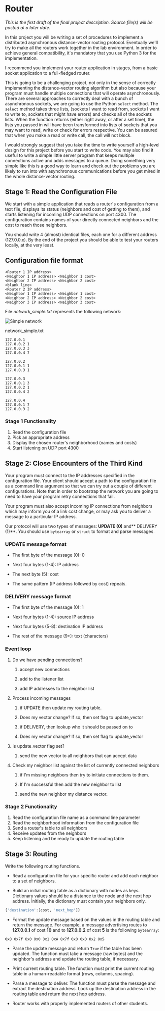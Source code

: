 # Router
*This is the first draft of the final project description. Source file(s) will be posted at a later date.*

In this project you will be writing a set of procedures to implement a distributed asynchronous distance-vector routing protocol. Eventually we'll try to make all the routers work together in the lab environment. In order to achieve general compatibility, it's mandatory that you use Python 3 for the implementation.

I recommend you implement your router application in stages, from a basic socket application to a full-fledged router.

This is going to be a challenging project, not only in the sense of correctly implementing the distance-vector routing algorithm but also because your program must handle multiple connections that will operate asynchronously. There are several approaches to correctly deal with a bunch of asynchronous sockets, we are going to use the Python `select` method. The `select` method takes three lists, (sockets I want to read from, sockets I want to write to, sockets that might have errors) and checks all of the sockets lists. When the function returns (either right away, or after a set time), the lists you passed in will have been transformed into lists of sockets that you may want to read, write or check for errors respective. You can be assured that when you make a read or write call, the call will not block.

I would strongly suggest that you take the time to write yourself a high-level design for this project before you start to write code. You may also find it useful to write a simple little server program that keeps multiple connections active and adds messages to a queue. Doing something very simple like this is a good way to learn and check out the problems you are likely to run into with asynchronous communications before you get mired in the whole distance-vector routing.

## Stage 1: Read the Configuration File

We start with a simple application that reads a router's configuration from a text file, displays its status (neighbors and cost of getting to them), and starts listening for incoming UDP connections on port 4300. The configuration contains names of your directly connected neighbors and the cost to reach those neighbors.

You should write 4 (almost) identical files, each one for a different address (127.0.0.x). By the end of the project you should be able to test your routers locally, at the very least.

## Configuration file format

```
<Router 1 IP address>
<Neighbor 1 IP address> <Neighbor 1 cost>
<Neighbor 2 IP address> <Neighbor 2 cost>
<blank line>
<Router 2 IP address>
<Neighbor 1 IP address> <Neighbor 1 cost>
<Neighbor 2 IP address> <Neighbor 2 cost>
<Neighbor 3 IP address> <Neighbor 3 cost>
```

File *network_simple.txt* represents the following network:

![Simple network](network_simple.png)

network_simple.txt
```
127.0.0.1
127.0.0.2 1
127.0.0.3 3
127.0.0.4 7

127.0.0.2
127.0.0.1 1
127.0.0.3 1

127.0.0.3
127.0.0.1 3
127.0.0.2 1
127.0.0.4 2

127.0.0.4
127.0.0.1 7
127.0.0.3 2
```

### Stage 1 Functionality

1. Read the configuration file
2. Pick an appropriate address
3. Display the chosen router's neighborhood (names and costs)
4. Start listening on UDP port 4300

## Stage 2: Close Encounters of the Third Kind

Your program must connect to the IP addresses specified in the configuration file. Your client should accept a path to the configuration file as a command line argument so that we can try out a couple of different configurations. Note that in order to bootstrap the network you are going to need to have your program retry connections that fail.

Your program must also accept incoming IP connections from neighbors which may inform you of a link cost change, or may ask you to deliver a message to a particular IP address.

Our protocol will use two types of messages: **UPDATE (0)** and** DELIVERY (1)**. You should use `bytearray` or `struct` to format and parse messages.

### UPDATE message format

* The first byte of the message (0): 0

* Next four bytes (1-4): IP address

* The next byte (5): cost

* The same pattern (IP address followed by cost) repeats. 

### DELIVERY message format

* The first byte of the message (0): 1

* Next four bytes (1-4): source IP address

* Next four bytes (5-8): destination IP address

* The rest of the message (9+): text (characters)

### Event loop

1. Do we have pending connections?

    1. accept new connections

    2. add to the listener list

    3. add IP addresses to the neighbor list

2. Process incoming messages

    1. if UPDATE then update my routing table.

    2. Does my vector change?  If so, then set flag to update_vector

    3. if DELIVERY, then lookup who it should be passed on to

    4. Does my vector change?  If so, then set flag to update_vector

3. Is update_vector flag set?

    1. send the new vector to all neighbors that can accept data

4. Check my neighbor list against the list of currently connected neighbors

    1. if I'm missing neighbors then try to initiate connections to them.

    2. If I'm successful then add the new neighbor to list

    3. send the new neighbor my distance vector.

### Stage 2 Functionality

1. Read the configuration file name as a command line parameter
2. Read the neighborhood information from the configuration file
3. Send a router's table to all neighbors
4. Receive updates from the neighbors
5. Keep listening and be ready to update the routing table

## Stage 3: Routing

Write the following routing functions.

* Read a configuration file for your specific router and add each neighbor to a set of neighbors.

* Build an initial routing table as a dictionary with nodes as keys. Dictionary values should be a distance to the node and the next hop address. Initially, the dictionary must contain your neighbors only.

```python
{'destination':[cost, 'next_hop']}
```

* Format the update message based on the values in the routing table and return the message. For example, a message advertising routes to **127.0.0.1** of cost **10** and to **127.0.0.2** of cost **5** is the following `bytearray`:

```
0x0 0x7f 0x0 0x0 0x1 0xA 0x7f 0x0 0x0 0x2 0x5
```

* Parse the update message and return `True` if the table has been updated. The function must take a message (raw bytes) and the neighbor's address and update the routing table, if necessary.

* Print current routing table. The function must print the current routing table in a human-readable format (rows, columns, spacing).

* Parse a message to deliver. The function must parse the message and extract the destination address. Look up the destination address in the routing table and return the next hop address.

* Router works with properly implemented routers of other students.

